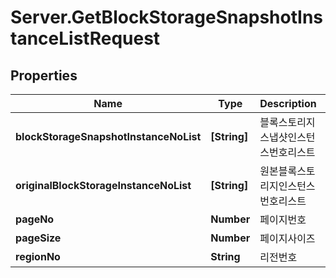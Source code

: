 # Server.GetBlockStorageSnapshotInstanceListRequest

## Properties
Name | Type | Description | Notes
------------ | ------------- | ------------- | -------------
**blockStorageSnapshotInstanceNoList** | **[String]** | 블록스토리지스냅샷인스턴스번호리스트 | [optional] 
**originalBlockStorageInstanceNoList** | **[String]** | 원본블록스토리지인스턴스번호리스트 | [optional] 
**pageNo** | **Number** | 페이지번호 | [optional] 
**pageSize** | **Number** | 페이지사이즈 | [optional] 
**regionNo** | **String** | 리전번호 | [optional] 


